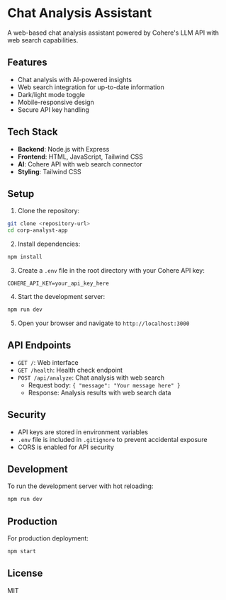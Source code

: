 # Chat Analysis Assistant

A web-based chat analysis assistant powered by Cohere's LLM API with web search capabilities.

## Features

- Chat analysis with AI-powered insights
- Web search integration for up-to-date information
- Dark/light mode toggle
- Mobile-responsive design
- Secure API key handling

## Tech Stack

- **Backend**: Node.js with Express
- **Frontend**: HTML, JavaScript, Tailwind CSS
- **AI**: Cohere API with web search connector
- **Styling**: Tailwind CSS

## Setup

1. Clone the repository:
```bash
git clone <repository-url>
cd corp-analyst-app
```

2. Install dependencies:
```bash
npm install
```

3. Create a `.env` file in the root directory with your Cohere API key:
```
COHERE_API_KEY=your_api_key_here
```

4. Start the development server:
```bash
npm run dev
```

5. Open your browser and navigate to `http://localhost:3000`

## API Endpoints

- `GET /`: Web interface
- `GET /health`: Health check endpoint
- `POST /api/analyze`: Chat analysis with web search
  - Request body: `{ "message": "Your message here" }`
  - Response: Analysis results with web search data

## Security

- API keys are stored in environment variables
- `.env` file is included in `.gitignore` to prevent accidental exposure
- CORS is enabled for API security

## Development

To run the development server with hot reloading:

```bash
npm run dev
```

## Production

For production deployment:

```bash
npm start
```

## License

MIT 